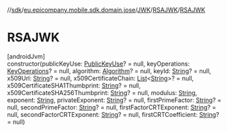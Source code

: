 //[sdk](../../../../index.md)/[eu.epicompany.mobile.sdk.domain.jose](../../index.md)/[JWK](../index.md)/[RSAJWK](index.md)/[RSAJWK](-r-s-a-j-w-k.md)

# RSAJWK

[androidJvm]\
constructor(publicKeyUse: [PublicKeyUse](../../-public-key-use/index.md)? = null, keyOperations: [KeyOperations](../../-key-operations/index.md)? = null, algorithm: [Algorithm](../../-algorithm/index.md)? = null, keyId: [String](https://kotlinlang.org/api/latest/jvm/stdlib/kotlin/-string/index.html)? = null, x509Url: [String](https://kotlinlang.org/api/latest/jvm/stdlib/kotlin/-string/index.html)? = null, x509CertificateChain: [List](https://kotlinlang.org/api/latest/jvm/stdlib/kotlin.collections/-list/index.html)&lt;[String](https://kotlinlang.org/api/latest/jvm/stdlib/kotlin/-string/index.html)&gt;? = null, x509CertificateSHA1Thumbprint: [String](https://kotlinlang.org/api/latest/jvm/stdlib/kotlin/-string/index.html)? = null, x509CertificateSHA256Thumbprint: [String](https://kotlinlang.org/api/latest/jvm/stdlib/kotlin/-string/index.html)? = null, modulus: [String](https://kotlinlang.org/api/latest/jvm/stdlib/kotlin/-string/index.html), exponent: [String](https://kotlinlang.org/api/latest/jvm/stdlib/kotlin/-string/index.html), privateExponent: [String](https://kotlinlang.org/api/latest/jvm/stdlib/kotlin/-string/index.html)? = null, firstPrimeFactor: [String](https://kotlinlang.org/api/latest/jvm/stdlib/kotlin/-string/index.html)? = null, secondPrimeFactor: [String](https://kotlinlang.org/api/latest/jvm/stdlib/kotlin/-string/index.html)? = null, firstFactorCRTExponent: [String](https://kotlinlang.org/api/latest/jvm/stdlib/kotlin/-string/index.html)? = null, secondFactorCRTExponent: [String](https://kotlinlang.org/api/latest/jvm/stdlib/kotlin/-string/index.html)? = null, firstCRTCoefficient: [String](https://kotlinlang.org/api/latest/jvm/stdlib/kotlin/-string/index.html)? = null)
